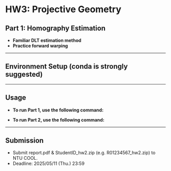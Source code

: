 # HW3: Projective Geometry

## Part 1: Homography Estimation
- **Familiar DLT estimation method**
- **Practice forward warping**


---
## Environment Setup (conda is strongly suggested)


---
## Usage
- **To run Part 1, use the following command:** <br>


- **To run Part 2, use the following command:** <br>


---
## Submission
- Submit report.pdf & StudentID_hw2.zip (e.g. R01234567_hw2.zip) to NTU
COOL.
- Deadline: 2025/05/11 (Thu.) 23:59